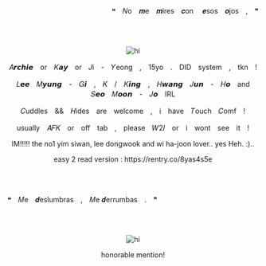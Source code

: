 <p align="right">
❝　𝑁o　𝒎e　𝒎ires　𝒄on 　𝒆sos　𝒐jos　,　❞
</p>
<br>
<br>
<p align="center">
  <img src="https://i.ibb.co/0s7xgKp/Untitled33-20250126110603.png" alt="hi">
</p>
<p align="center">
  𝐴𝙧𝙘𝙝𝙞𝙚　or　𝐾𝙖𝙮　or　𝐽i　-　𝑌eong　,　15yo　.　DID　system　,　tkn　!
</p>
<p align="center">
  𝐿𝙚𝙚　𝑀𝙮𝙪𝙣𝙜　-　𝐺𝙞　,　𝐾　/　𝐾𝙞𝙣𝙜　,　𝐻𝙬𝙖𝙣𝙜　𝐽𝙪𝙣　-　𝐻𝙤　and　𝑆𝙚𝙤　𝑀𝙤𝙤𝙣　-　𝐽𝙤　IRL
</p>
<p align="center">
  𝐶uddles　&&　𝐻ides　are　welcome　,　i　have　𝑇ouch　𝐶omf　!
</p>
<p align="center">
  usually　𝐴𝐹𝐾　or　off　tab　,　please　𝑊2𝐼　or　i　wont　see　it　!
</p>
<p align="center">
  IM!!!!! the no1 yim siwan, lee dongwook and wi ha-joon lover.. yes Heh. :)..
</p>
<p align="center">
  easy 2 read version : https://rentry.co/8yas4s5e
</p>
<br>
<br>
<p align="left">
  ❝　𝑀e　𝒅eslumbras　,　𝑀e 𝒅errumbas　.　❞
</p>
<br>
<br>
<p align="center">
  <img src="https://i.ibb.co/3YT7dyxQ/Screenshot-2025-02-11-2-23-31-AM.png" alt="hi">
</p>
<p align="center">
  honorable mention!
</p>
